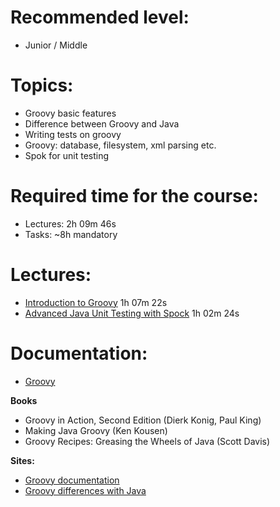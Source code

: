 **Recommended level:** 
=======================
- Junior / Middle

**Topics:** 
=======================
- Groovy basic features
- Difference between Groovy and Java
- Writing tests on groovy
- Groovy: database, filesystem, xml parsing etc.
- Spok for unit testing

**Required time for the course:** 
=======================
- Lectures: 2h 09m 46s
- Tasks: ~8h mandatory


**Lectures:** 
=======================

* [Introduction to Groovy](https://youtu.be/B98jc8hdu9g) 1h 07m 22s
* [Advanced Java Unit Testing with Spock](https://youtu.be/I1GENGpLpy8) 1h 02m 24s


Documentation: 
=======================
* [Groovy](http://groovy-lang.org/)

**Books**

* Groovy in Action, Second Edition (Dierk Konig, Paul King)
* Making Java Groovy (Ken Kousen)
* Groovy Recipes: Greasing the Wheels of Java (Scott Davis)


**Sites:**

* [Groovy documentation](https://groovy-lang.org/single-page-documentation.html)
* [Groovy differences with Java](https://groovy-lang.org/differences.html)

